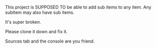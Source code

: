 This project is SUPPOSED TO be able to add sub items to any item. Any subItem may also have sub items. 

It's super broken.

Please clone it down and fix it. 

Sources tab and the console are you friend. 